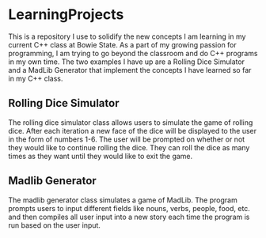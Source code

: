 # LearningProjects
This is a repository I use to solidify the new concepts I am learning in my current C++ class at Bowie State. 
As a part of my growing passion for programming, I am trying to go beyond the classroom and do C++ programs in my own time. 
The two examples I have up are a Rolling Dice Simulator and a MadLib Generator that implement the concepts I have learned 
so far in my C++ class. 

## Rolling Dice Simulator
The rolling dice simulator class allows users to simulate the game of rolling dice. After each iteration a new face of the
dice will be displayed to the user in the form of numbers 1-6. The user will be prompted on whether or not they would like
to continue rolling the dice. They can roll the dice as many times as they want until they would like to exit the game. 

## Madlib Generator
The madlib generator class simulates a game of MadLib. The program prompts users to input different fields like nouns, verbs,
people, food, etc. and then compiles all user input into a new story each time the program is run based on the user input. 
